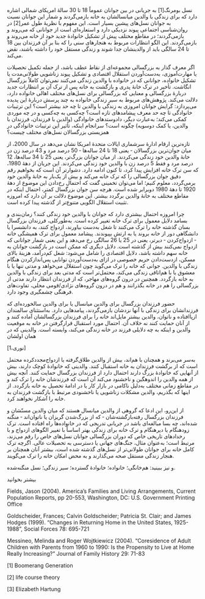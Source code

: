   نسل بومرنگ[1] به جریانی در بین جوانان عموماً 18 تا 30 سالهٔ امریکای شمالی اشاره دارد که برای زندگی با والدین میانسالشان به خانه بازمی‌گردند و شمار این جوانان نسبت به جوانان نسل‌های پیشین بسیار است. این مفهوم با نظریهٔ طول عمر[2] در روان‌شناسی اجتماعی پیوند نزدیکی دارد و استعاره‌ای است از جوانانی که می‌روند و بازمی‌گردند؛ در مقاطع مختلف پیش از تشکیل خانوادهٔ جدید خود از خانه می‌روند و بازمی‌گردند. این الگو انتظارات مربوط به هنجارهای سنی را که بنا بر آن فرزندان بین 18 تا 24 سالگی باید از والدینشان جدا شوند و زندگی مستقل خود را داشته باشند،‌ نقض می‌کند.

 اگر معرف گذار به بزرگسالی مجموعه‌ای از نقاط عطف باشد، از جمله تکمیل تحصیلات یا مهارت‌آموزی، به‌دست‌آوردن استقلال اقتصادی و تشکیل پیوند زناشویی طولانی‌مدت یا تشکیل خانواده، جوانانی که در خانواده با والدین زندگی می‌کنند نمی‌توان کاملاً بزرگسال انگاشت. تأخیر در ترک خانهٔ پدری و بازگشت به خانه پس از ترک آن بر انتظارات جدید دربارهٔ بزرگسالی و معنایی که بزرگسالی برای نسل‌های مختلف اهالی خانواده دارد، دلالت می‌کند. پژوهش‌های مربوط به سیر زندگی خانواده به چند پرسش دربارهٔ این پدیده می‌پردازد: گرایش جوانان امروزی به زندگی با والدین تا چه حد بیشتر است؟ این ترتیبات خانوادگی تا چه حد معرف پیشامدهای تازه است؟ چه‌کسی به چه‌کسی و در چه موردی کمکی می‌کند؛ به‌عبارت دیگر، دادوستدهای خانوادگی (والدین با فرزندان، فرزندان با والدین، یا کمک دوسویه) چگونه است؟ سرانجام اینکه، تأثیر این ترتیبات خانوادگی در همزیستی بزرگسالان نسل‌های مختلف چیست؟

تازه‌ترین ارقام ادارهٔ سرشماری ایالات متحدهٔ امریکا نشان می‌دهد در سال 2000، از میان جوان‌ترین بزرگسالان ‐ یعنی 18 تا 24 ساله‌ها ‐ 50 درصد مرد و 43 درصد زن در خانهٔ والدین خود زندگی می‌کردند. از میان جوانان بزرگ‌تر، یعنی 25 تا 34 ساله‌ها، 12 درصد مرد و فقط 5 درصد زن با والدین خود زندگی می‌کردند. این جریان از دههٔ 1980، که سن ترک خانه افزایش پیدا کرد، تا کنون ادامه دارد. دشوارتر آن است که بخواهیم رقم دقیق جوان بزرگسالی را که ترک خانه می‌کند و بیش از یک‌بار به خانهٔ والدین خود برمی‌گردد، معلوم کنیم؛ اما می‌توان تخمینی گفت که احتمال رخ‌دادن این موضوع از دههٔ 1920 تا دههٔ 1980 دوبرابر شده است. هرچه سن جوان بزرگسال کمتر، احتمال اینکه در مقاطع مختلف به خانهٔ والدین برگردد بیشتر. این موضوع دلالت بر آن دارد که امروزه تثبیت استقلال الگویی متنوع‌تر از گذشته پیدا کرده است.

چرا امروزه احتمال بیشتری دارد که جوانان با والدین خود زندگی کنند؟ زمان‌بندی و بسامد دلایل معمول برای ترک خانه تغییر کرده است. به‌طورکلی، فرزندان بزرگسال بسان گذشته خانه را ترک می‌کنند تا شغل به‌دست بیاورند، ازدواج کنند، به دانشسرا یا دانشگاهی دور از خانه بروند یا به ارتش بپیوندند. پیشامد معمول برای ترک همیشگی خانه ‐ ازدواج‌کردن ‐ دیرتر، یعنی در 25 یا 26 سالگی رخ می‌دهد و این یعنی شمار جوانانی که ازدواج نمی‌کنند بیش از گذشته است. دلایل دیگری که ممکن است در بازگشت جوانان به خانه سهم داشته باشد، دلایل اقتصادی را شامل می‌شود: شغل کم‌درآمد، هزینهٔ بالای مسکن، ازدست‌دادن حریم خصوصی در ازای به‌دست‌آوردن توانایی پس‌اندازکردن هنگام زندگی با والدین. جوانی که خانه را ترک می‌گوید چون استقلال می‌خواهد و مدتی تنها یا با معشوق یا با هم‌اتاقی زندگی می‌کند، محتمل‌تر است که مدتی بعد برای زندگی با والدین به خانه بازگردد. همچنین در درون گروه‌های مهاجر، که از فرزندان انتظار دارند مدتی از بزرگسالی را هم در خانه بگذرانند و هم در درون گروه‌های نژادی/قومی محلی، تفاوت‌های فرهنگی چشمگیری وجود دارد.

 حضور فرزندان بزرگسال برای والدین میانسال یا برای والدین سالخورده‌ای که فرزندانشان برای زندگی با آنها نزدشان بازمی‌گردند، پیامدهایی دارد. به‌استثنای سالمندان ازپاافتاده و ناتوان، والدین بیشتر مایل‌اند خانه را برای فرزندان بزرگسالشان آماده کنند و از آنان حمایت کنند نه خلاف آن. احتمال مورد استقبال قرارگرفتن در خانه به موقعیت والدین و اینکه به چه دلایلی فرزند در خانه زندگی می‌کند، وابسته است. والدینی که در همان اولشان

[نوری،1]

به‌سر می‌برند و همچنان با هم‌اند، بیش از والدین طلاق‌گرفته یا ازدواج‌مجددکرده محتمل است که از برگشت فرزندان به خانه استقبال کنند. والدینی که خانوادهٔ کوچک دارند، بیش از آنهایی که خانوادهٔ بزرگ دارند احتمال دارد از فرزندان بزرگسال حمایت کنند. آنچه بیش از همه والدین را اندوهگین و ناخشنود می‌کند آن است که فرزندشان خانه را ترک کند و در مقاطع زمانی مختلف به‌دلیل ناکامی در بازار کار یا در ادامهٔ تحصیل به خانه بازگردد. از اینها که بگذریم، والدین مشکلات زناشویی یا ناخشنودی مرتبط با بازگشت فرزندان به خانه را آشکار نخواهند کرد.

از این‌رو، این ادعا که گروهی از والدین میانسال هستند که میان والدین مسنّشان و فرزندان بزرگسال رفته‌بازگشته‌شان ‐ که از بزرگ‌شدن گریزان یا ناتوان‌اند ‐ منگنه شده‌اند، چه بسا مبالغه‌ای باشد در جریانی تدریجی که در خانواده‌ها راه افتاده است. ترک زودهنگام یا دیرهنگام و ترک خانه برای زندگی بهتر اساساً با تغییر الگوهای ازدواج و با رخدادهای تاریخی خاص که دوران بزرگسالی جوانان نسل‌های خاص را رقم می‌زند، مرتبط است؛ به‌عنوان مثال، جنگ‌های جهانی یا دسترسی به تحصیلات عالی. اگرچه ترک کامل خانه برای جوانان طولانی‌تر از نسل‌های گذشته شده است، بیشتر آنان همچنان بر هنجار زندگی مستقل صحه می‌گذارند و به محض امکان خانه را ترک می‌گویند.

و نیز ببینید: هم‌خانگی؛ خانواده؛ خانوادهٔ گسترده؛ سیر زندگی؛ نسل منگنه‌شده.

بیشتر بخوانید

 Fields, Jason (2004). America’s Families and Living Arrangements, Current Population Reports, pp 20-553, Washington, DC: U.S. Government Printing Office

Goldscheider, Frances; Calvin Goldscheider; Patricia St. Clair; and James Hodges (1999). “Changes in Returning Home in the United States, 1925-1988”, Social Forces 78: 695-721

Messineo, Melinda and Roger Wojtkiewicz (2004). “Coresidence of Adult Children with Parents from 1960 to 1990: Is the Propensity to Live at Home Really Increasing?” Journal of Family History 29: 71-83

[1] Boomerang Generation

 [2] life course theory

 [3] Elizabeth Hartung

 

 

 

  


 